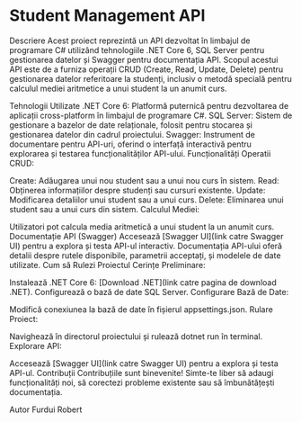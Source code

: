 # Student Management API
Descriere
Acest proiect reprezintă un API dezvoltat în limbajul de programare C# utilizând tehnologiile .NET Core 6, SQL Server pentru gestionarea datelor și Swagger pentru documentația API. Scopul acestui API este de a furniza operații CRUD (Create, Read, Update, Delete) pentru gestionarea datelor referitoare la studenți, inclusiv o metodă specială pentru calculul mediei aritmetice a unui student la un anumit curs.

Tehnologii Utilizate
.NET Core 6: Platformă puternică pentru dezvoltarea de aplicații cross-platform în limbajul de programare C#.
SQL Server: Sistem de gestionare a bazelor de date relaționale, folosit pentru stocarea și gestionarea datelor din cadrul proiectului.
Swagger: Instrument de documentare pentru API-uri, oferind o interfață interactivă pentru explorarea și testarea funcționalităților API-ului.
Funcționalități
Operatii CRUD:

Create: Adăugarea unui nou student sau a unui nou curs în sistem.
Read: Obținerea informațiilor despre studenți sau cursuri existente.
Update: Modificarea detaliilor unui student sau a unui curs.
Delete: Eliminarea unui student sau a unui curs din sistem.
Calculul Mediei:

Utilizatori pot calcula media aritmetică a unui student la un anumit curs.
Documentație API (Swagger)
Accesează [Swagger UI](link catre Swagger UI) pentru a explora și testa API-ul interactiv.
Documentația API-ului oferă detalii despre rutele disponibile, parametrii acceptați, și modelele de date utilizate.
Cum să Rulezi Proiectul
Cerințe Preliminare:

Instalează .NET Core 6: [Download .NET](link catre pagina de download .NET).
Configurează o bază de date SQL Server.
Configurare Bază de Date:

Modifică conexiunea la bază de date în fișierul appsettings.json.
Rulare Proiect:

Navighează în directorul proiectului și rulează dotnet run în terminal.
Explorare API:

Accesează [Swagger UI](link catre Swagger UI) pentru a explora și testa API-ul.
Contribuții
Contribuțiile sunt binevenite! Simte-te liber să adaugi funcționalități noi, să corectezi probleme existente sau să îmbunătățești documentația.

Autor
Furdui Robert

